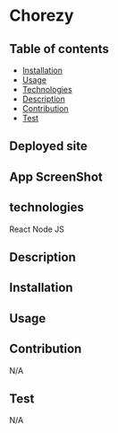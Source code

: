 # Chorezy

## Table of contents

* [Installation](#installation)
* [Usage](#usage)
* [Technologies](#Technologies)
* [Description](#Description)
* [Contribution](#Contribution)
* [Test](#Test)

## Deployed site


## App ScreenShot



## technologies

React
Node JS



## Description



## Installation


## Usage


## Contribution
N/A

## Test
N/A
